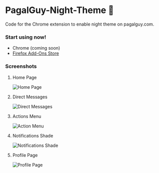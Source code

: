 # PagalGuy-Night-Theme 🌙
Code for the Chrome extension to enable night theme on pagalguy.com. 

<h3>Start using now!</h3> 
<ul>
  <li>Chrome (coming soon)</li>
  <li><a href="https://addons.mozilla.org/addon/pagalguy-night-mode" target="_blank">Firefox Add-Ons Store</a></li>
</ul>

<h3>Screenshots</h3> 

<ol>
<li>Home Page

![Home Page](https://i.ibb.co/HxVPBpN/image.png "Home Page")</li>

<li>Direct Messages

![Direct Messages](https://i.ibb.co/HNLLrW2/image.png "Direct Messages")</li>

<li>Actions Menu

![Action Menu](https://i.ibb.co/CbJTwTc/image.png "Actions Menu")</li>

<li>Notifications Shade

![Notifications Shade](https://i.ibb.co/gSJmr8G/image.png "Notifcations Shade")</li>

<li>Profile Page

![Profile Page](https://i.ibb.co/JFQxvMc/image.png "Profile Page")</li>
